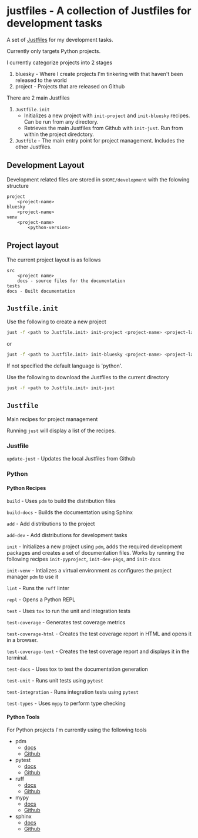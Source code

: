 # justfiles -  A collection of Justfiles for development tasks

A set of [Justfiles](https://github.com/casey/just) for my development tasks.

Currently only targets Python projects.

I currently categorize projects into 2 stages

1. bluesky - Where I create projects I'm tinkering with that haven't been released to the world
2. project - Projects that are released on Github

There are 2 main Justfiles

1. `Justfile.init`
   - Initializes a new project with `init-project` and `init-bluesky` recipes. Can be run from any directory.
   - Retrieves the main Justfiles from Github with `init-just`. Run from within the project diredctory.
2. `Justfile` - The main entry point for project management. Includes the other Justfiles.

## Development Layout

Development related files are stored in `$HOME/development` with the folowing structure

```text
project
    <project-name>
bluesky
    <project-name>
venv
    <project-name>
        <python-version>
```

## Project layout

The current project layout is as follows

```text
src
    <project name>
    docs - source files for the documentation
tests
docs - Built documentation
```

## `Justfile.init`

Use the following to create a new project

```sh
just -f <path to Justfile.init> init-project <project-name> <project-language>
```

or

```sh
just -f <path to Justfile.init> init-bluesky <project-name> <project-language>
```

If not specified the default language is 'python'.

Use the following to download the Justfiles to the current directory

```sh
just -f <path to Justfile.init> init-just
```

## `Justfile`

Main recipes for project management

Running `just` will display a list of the recipes.

### Justfile

`update-just` - Updates the local Justfiles from Github

### Python

#### Python Recipes

`build` - Uses `pdm` to build the distribution files

`build-docs` - Builds the documentation using Sphinx

`add` - Add distributions to the project

`add-dev` - Add distributions for development tasks

`init` - Initializes a new project using `pdm`,
adds the required development packages
and creates a set of documentation files.
Works by running the following recipes `init-pyproject`, `init-dev-pkgs`, and `init-docs`

`init-venv` - Intializes a virtual environment as configures the project manager `pdm` to use it

`lint` - Runs the `ruff` linter

`repl` - Opens a Python REPL

`test` - Uses `tox` to run the unit and integration tests

`test-coverage` - Generates test coverage metrics

`test-coverage-html` - Creates the test coverage report in HTML and opens it in a browser.

`test-coverage-text` - Creates the test coverage report and displays it in the terminal.

`test-docs` - Uses tox to test the documentation generation

`test-unit` - Runs unit tests using `pytest`

`test-integration` - Runs integration tests using `pytest`

`test-types` - Uses `mypy` to perform type checking

#### Python Tools

For Python projects I'm currently using the following tools

- pdm
  - [docs](https://pdm-project.org/en/latest/)
  - [Github](https://github.com/pdm-project/pdm)
- pytest
  - [docs](https://docs.pytest.org/)
  - [Github](https://github.com/pytest-dev/pytest)
- ruff
  - [docs](https://docs.astral.sh/ruff/)
  - [Github](https://github.com/astral-sh/ruff)
- mypy
  - [docs](https://mypy.readthedocs.io/en/stable/)
  - [Github](https://github.com/python/mypy)
- sphinx
  - [docs](https://www.sphinx-doc.org/en/master/)
  - [Github](https://github.com/sphinx-doc/sphinx)
